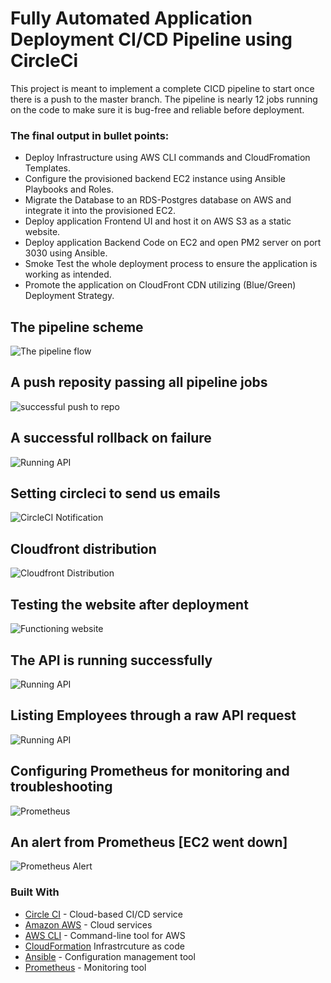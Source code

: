 # Fully Automated Application Deployment CI/CD Pipeline using CircleCi

This project is meant to implement a complete CICD pipeline to start once there is a push to the master branch. The pipeline is nearly 12 jobs running on the code to make sure it is bug-free and reliable before deployment. 

### The final output in bullet points: 
- Deploy Infrastructure using AWS CLI commands and CloudFromation Templates.
- Configure the provisioned backend EC2 instance using Ansible Playbooks and Roles.
- Migrate the Database to an RDS-Postgres database on AWS and integrate it into the provisioned EC2.
- Deploy application Frontend UI and host it on AWS S3 as a static website.
- Deploy application Backend Code on EC2 and open PM2 server on port 3030 using Ansible.
- Smoke Test the whole deployment process to ensure the  application is working as intended.
- Promote the application on CloudFront CDN utilizing (Blue/Green) Deployment Strategy.



## The pipeline scheme
![The pipeline flow](udapeople-pipeline.png)

## A push reposity passing all pipeline jobs 
![successful push to repo](https://github.com/Ahmed-Hodhod/Fully-automated-Application-Deployment-CI-CD-Pipeline/blob/master/project_screenshots/Screenshot%20(2129).png)


## A successful rollback on failure 
![Running API](https://github.com/Ahmed-Hodhod/Fully-automated-Application-Deployment-CI-CD-Pipeline/blob/master/project_screenshots/Screenshot7_SuccessfulRollback.png)


## Setting circleci to send us emails 
![CircleCI Notification](https://github.com/Ahmed-Hodhod/Fully-automated-Application-Deployment-CI-CD-Pipeline/blob/master/project_screenshots/ScreenShot4_Email_Notification.png)


## Cloudfront distribution 
![Cloudfront Distribution](https://github.com/Ahmed-Hodhod/Fully-automated-Application-Deployment-CI-CD-Pipeline/blob/master/project_screenshots/URL3_Screenshot.png)


## Testing the website after deployment
![Functioning website](https://github.com/Ahmed-Hodhod/Fully-automated-Application-Deployment-CI-CD-Pipeline/blob/master/project_screenshots/fix_cloudfrontDomanName.png)


## The API is running successfully 
![Running API](https://github.com/Ahmed-Hodhod/Fully-automated-Application-Deployment-CI-CD-Pipeline/blob/master/project_screenshots/URL4_Screenshot.png)


## Listing Employees through a raw API request
![Running API](https://github.com/Ahmed-Hodhod/Fully-automated-Application-Deployment-CI-CD-Pipeline/blob/master/project_screenshots/fix_api-employees.png)


## Configuring Prometheus for monitoring and troubleshooting
![Prometheus](https://github.com/Ahmed-Hodhod/Fully-automated-Application-Deployment-CI-CD-Pipeline/blob/master/project_screenshots/URL5_Screenshot.png)


## An alert from Prometheus [EC2 went down]
![Prometheus Alert](https://github.com/Ahmed-Hodhod/Fully-automated-Application-Deployment-CI-CD-Pipeline/blob/master/project_screenshots/Screenshot12_EmailNotifi.png)


### Built With
- [Circle CI](https://circleci.com/) - Cloud-based CI/CD service
- [Amazon AWS](https://aws.amazon.com/) - Cloud services
- [AWS CLI](https://aws.amazon.com/cli/) - Command-line tool for AWS
- [CloudFormation](https://aws.amazon.com/cloudformation) Infrastrcuture as code
- [Ansible](https://www.ansible.com/) - Configuration management tool
- [Prometheus](https://prometheus.io/) - Monitoring tool

